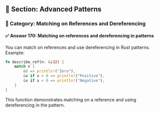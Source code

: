 ## 📘 Section: Advanced Patterns  
### 🔹 Category: Matching on References and Dereferencing  
#### ✅ Answer 170: Matching on references and dereferencing in patterns

You can match on references and use dereferencing in Rust patterns. Example:

```rust
fn describe_ref(n: &i32) {
    match n {
        &0 => println!("Zero"),
        &x if x > 0 => println!("Positive"),
        &x if x < 0 => println!("Negative"),
    }
}
```

This function demonstrates matching on a reference and using dereferencing in the pattern.
